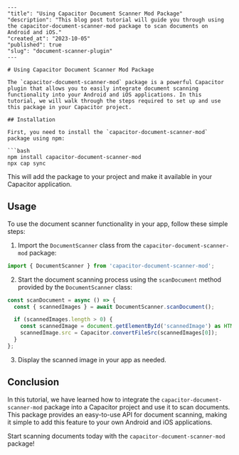 ```
---
"title": "Using Capacitor Document Scanner Mod Package"
"description": "This blog post tutorial will guide you through using the capacitor-document-scanner-mod package to scan documents on Android and iOS."
"created_at": "2023-10-05"
"published": true
"slug": "document-scanner-plugin"
---

# Using Capacitor Document Scanner Mod Package

The `capacitor-document-scanner-mod` package is a powerful Capacitor plugin that allows you to easily integrate document scanning functionality into your Android and iOS applications. In this tutorial, we will walk through the steps required to set up and use this package in your Capacitor project.

## Installation

First, you need to install the `capacitor-document-scanner-mod` package using npm:

```bash
npm install capacitor-document-scanner-mod
npx cap sync
```

This will add the package to your project and make it available in your Capacitor application.

## Usage

To use the document scanner functionality in your app, follow these simple steps:

1. Import the `DocumentScanner` class from the `capacitor-document-scanner-mod` package:

```typescript
import { DocumentScanner } from 'capacitor-document-scanner-mod';
```

2. Start the document scanning process using the `scanDocument` method provided by the `DocumentScanner` class:

```typescript
const scanDocument = async () => {
  const { scannedImages } = await DocumentScanner.scanDocument();

  if (scannedImages.length > 0) {
    const scannedImage = document.getElementById('scannedImage') as HTMLImageElement;
    scannedImage.src = Capacitor.convertFileSrc(scannedImages[0]);
  }
};
```

3. Display the scanned image in your app as needed.

## Conclusion

In this tutorial, we have learned how to integrate the `capacitor-document-scanner-mod` package into a Capacitor project and use it to scan documents. This package provides an easy-to-use API for document scanning, making it simple to add this feature to your own Android and iOS applications.

Start scanning documents today with the `capacitor-document-scanner-mod` package!
```